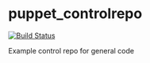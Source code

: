 # puppet_controlrepo

[![Build Status](https://travis-ci.org/dylanratcliffe/puppet_controlrepo.svg?branch=production)](https://travis-ci.org/dylanratcliffe/puppet_controlrepo)

Example control repo for general code
